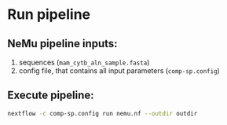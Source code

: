 # Run pipeline

## NeMu pipeline inputs:

1. sequences (`mam_cytb_aln_sample.fasta`)
2. config file, that contains all input parameters (`comp-sp.config`)


## Execute pipeline:

```bash
nextflow -c comp-sp.config run nemu.nf --outdir outdir
```
